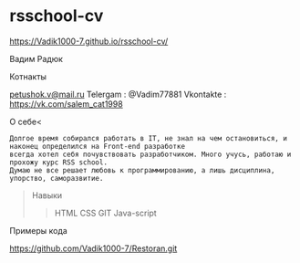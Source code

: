 # rsschool-cv

https://Vadik1000-7.github.io/rsschool-cv/

Вадим Радюк

Котнакты

petushok.v@mail.ru
Telergam : @Vadim77881
Vkontakte : https://vk.com/salem_cat1998

О себе<

    Долгое время собирался работать в IT, не знал на чем остановиться, и наконец определился на Front-end разработке
    всегда хотел себя почувствовать разработчиком. Много учусь, работаю и прохожу курс RSS school.
    Думаю не все решает любовь к программированию, а лишь дисциплина, упорство, саморазвитие.
> Навыки
>> HTML
>> CSS
>> GIT
>> Java-script

Примеры кода

https://github.com/Vadik1000-7/Restoran.git

